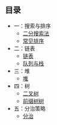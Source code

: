 ## 目录

* 一：搜索与排序
    * [二分搜索法](binary_search.md)
    * [常见排序](../interview/sort.md)
* 二：链表
    * [链表](linked_list.md)
    * [队列与栈](queue_and_stack.md)
* 三：堆
    * [堆](heap.md)
* 四：树
    * [二叉树](binary_tree.md)
    * [前缀树树](trie.md)
* 五：分治策略
    * [分治](conquer.md)

